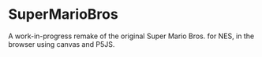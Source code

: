 # SuperMarioBros
A work-in-progress remake of the original Super Mario Bros. for NES, in the browser using canvas and P5JS.

